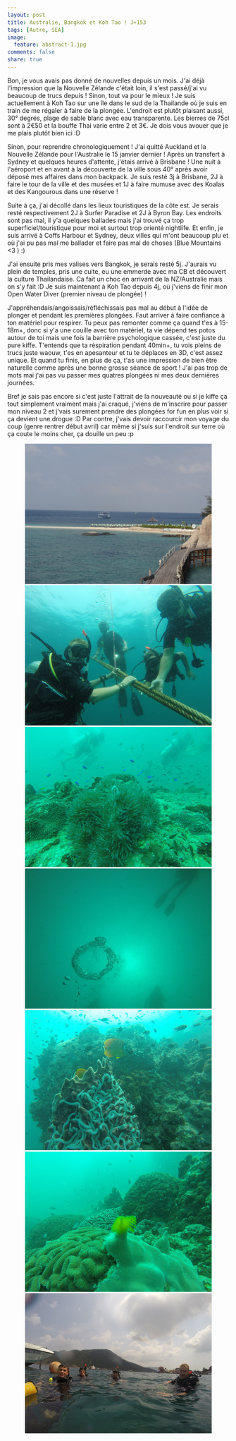 ```yaml
---
layout: post
title: Australie, Bangkok et Koh Tao ! J+153
tags: [Autre, SEA]
image:
  feature: abstract-1.jpg
comments: false
share: true
---
```


Bon, je vous avais pas donné de nouvelles depuis un mois. J'ai déjà l'impression que la Nouvelle Zélande c'était loin, il s'est passé/j'ai vu beaucoup de trucs depuis ! Sinon, tout va pour le mieux ! Je suis actuellement à Koh Tao sur une île dans le sud de la Thailande où je suis en train de me régaler à faire de la plongée. L'endroit est plutôt plaisant aussi, 30° degrés, plage de sable blanc avec eau transparente. Les bierres de 75cl sont à 2€50 et la bouffe Thai varie entre 2 et 3€. Je dois vous avouer que je me plais plutôt bien ici :D 

Sinon, pour reprendre chronologiquement ! J'ai quitté Auckland et la Nouvelle Zélande pour l'Australie le 15 janvier dernier ! Après un transfert à Sydney et quelques heures d'attente, j'étais arrivé à Brisbane ! Une nuit à l'aéroport et en avant à la découverte de la ville sous 40° après avoir déposé mes affaires dans mon backpack. Je suis resté 3j à Brisbane, 2J à faire le tour de la ville et des musées et 1J à faire mumuse avec des Koalas et des Kangourous dans une réserve !

Suite à ça, j'ai décollé dans les lieux touristiques de la côte est. Je serais resté respectivement 2J à Surfer Paradise et 2J à Byron Bay. Les endroits sont pas mal, il y'a quelques ballades mais j'ai trouvé ça trop superficiel/touristique pour moi et surtout trop orienté nightlife. Et enfin, je suis arrivé à Coffs Harbour et Sydney, deux villes qui m'ont beaucoup plu et où j'ai pu pas mal me ballader et faire pas mal de choses (Blue Mountains <3 ) :) 

J'ai ensuite pris mes valises vers Bangkok, je serais resté 5j. J'aurais vu plein de temples, pris une cuite, eu une emmerde avec ma CB et découvert la culture Thailandaise. Ca fait un choc en arrivant de la NZ/Australie mais on s'y fait :D Je suis maintenant à Koh Tao depuis 4j, où j'viens de finir mon Open Water Diver (premier niveau de plongée) ! 

J'appréhendais/angoissais/réfléchissais pas mal au début à l'idée de plonger et pendant les premières plongées. Faut arriver à faire confiance à ton matériel pour respirer. Tu peux pas remonter comme ça quand t'es à 15-18m+, donc si y'a une couille avec ton matériel, ta vie dépend tes potos autour de toi mais une fois la barrière psychologique cassée, c'est juste du pure kiffe. T'entends que ta réspiration pendant 40min+, tu vois pleins de trucs juste waouw, t'es en apesanteur et tu te déplaces en 3D, c'est assez unique. Et quand tu finis, en plus de ça,  t'as une impression de bien être naturelle comme après une bonne grosse séance de sport ! J'ai pas trop de mots mai j'ai pas vu passer mes quatres plongées ni mes deux dernières journées. 

Bref je sais pas encore si c'est juste l'attrait de la nouveauté ou si je kiffe ça tout simplement vraiment mais j'ai craqué, j'viens de m'inscrire pour passer mon niveau 2 et j'vais surement prendre des plongées for fun en plus voir si ça devient une drogue :D Par contre, j'vais devoir raccourcir mon voyage du coup (genre rentrer début avril) car même si j'suis sur l'endroit sur terre où ça coute le moins cher, ça douille un peu :p

<figure class="half">
	<a href="/images/photos/2015-02-10/1.JPG">
		<img src="/images/photos/2015-02-10/1.JPG" alt="1">
	</a> 
	<a href="/images/photos/2015-02-10/2.JPG">
		<img src="/images/photos/2015-02-10/2.JPG" alt="2">
	</a> 
	<a href="/images/photos/2015-02-10/3.JPG">
		<img src="/images/photos/2015-02-10/3.JPG" alt="3">
	</a>
	<a href="/images/photos/2015-02-10/4.JPG">
		<img src="/images/photos/2015-02-10/4.JPG" alt="4">
	</a>
	<a href="/images/photos/2015-02-10/5.JPG">
		<img src="/images/photos/2015-02-10/5.JPG" alt="5">
	</a>
	<a href="/images/photos/2015-02-10/6.JPG">
		<img src="/images/photos/2015-02-10/6.JPG" alt="6">
	</a>
	<a href="/images/photos/2015-02-10/7.JPG">
		<img src="/images/photos/2015-02-10/7.JPG" alt="7">
	</a>
</figure>

